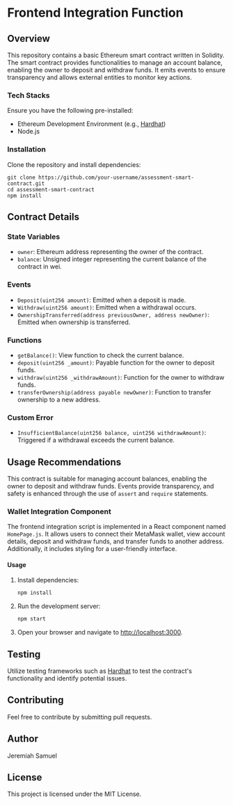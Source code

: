 # Frontend Integration Function

## Overview

This repository contains a basic Ethereum smart contract written in Solidity. The smart contract provides functionalities to manage an account balance, enabling the owner to deposit and withdraw funds. It emits events to ensure transparency and allows external entities to monitor key actions.

### Tech Stacks

Ensure you have the following pre-installed:

- Ethereum Development Environment (e.g., [Hardhat](https://hardhat.org/))
- Node.js

### Installation

Clone the repository and install dependencies:

```gitbash
git clone https://github.com/your-username/assessment-smart-contract.git
cd assessment-smart-contract
npm install
```

## Contract Details

### State Variables

- `owner`: Ethereum address representing the owner of the contract.
- `balance`: Unsigned integer representing the current balance of the contract in wei.

### Events

- `Deposit(uint256 amount)`: Emitted when a deposit is made.
- `Withdraw(uint256 amount)`: Emitted when a withdrawal occurs.
- `OwnershipTransferred(address previousOwner, address newOwner)`: Emitted when ownership is transferred.

### Functions

- `getBalance()`: View function to check the current balance.
- `deposit(uint256 _amount)`: Payable function for the owner to deposit funds.
- `withdraw(uint256 _withdrawAmount)`: Function for the owner to withdraw funds.
- `transferOwnership(address payable newOwner)`: Function to transfer ownership to a new address.

### Custom Error

- `InsufficientBalance(uint256 balance, uint256 withdrawAmount)`: Triggered if a withdrawal exceeds the current balance.

## Usage Recommendations

This contract is suitable for managing account balances, enabling the owner to deposit and withdraw funds. Events provide transparency, and safety is enhanced through the use of `assert` and `require` statements.

### Wallet Integration Component

The frontend integration script is implemented in a React component named `HomePage.js`. It allows users to connect their MetaMask wallet, view account details, deposit and withdraw funds, and transfer funds to another address. Additionally, it includes styling for a user-friendly interface.

#### Usage

1. Install dependencies:

   ```bash
   npm install
   ```

2. Run the development server:

   ```bash
   npm start
   ```

3. Open your browser and navigate to [http://localhost:3000](http://localhost:3000).

## Testing

Utilize testing frameworks such as [Hardhat](https://hardhat.org/) to test the contract's functionality and identify potential issues.

## Contributing

Feel free to contribute by submitting pull requests.

## Author

Jeremiah Samuel

## License

This project is licensed under the MIT License.
